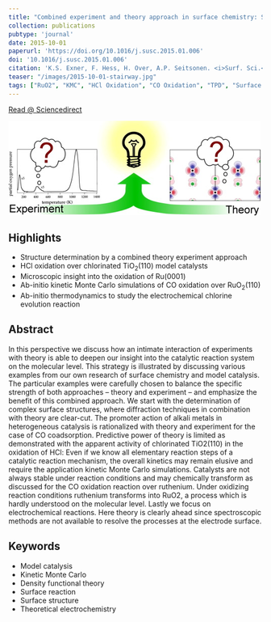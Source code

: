 ```yaml
---
title: "Combined experiment and theory approach in surface chemistry: Stairway to heaven?"
collection: publications
pubtype: 'journal'
date: 2015-10-01
paperurl: 'https://doi.org/10.1016/j.susc.2015.01.006'
doi: '10.1016/j.susc.2015.01.006'
citation: 'K.S. Exner, F. Hess, H. Over, A.P. Seitsonen. <i>Surf. Sci.</i> 640 (<b>2015</b>) 165-180.'
teaser: "/images/2015-10-01-stairway.jpg"
tags: ["RuO2", "KMC", "HCl Oxidation", "CO Oxidation", "TPD", "Surface Defects", "Configurational Control", "Cluster Expansion", "Lateral Interactions", "Deacon Process"]
---
```


<i class="fa fa-external-link-alt" aria-hidden="true" title="external link"></i> [Read @ Sciencedirect](https://www.sciencedirect.com/science/article/pii/S0039602815000096)

<img src="/images/2015-10-01-stairway.jpg">

Highlights
----------
* Structure determination by a combined theory experiment approach
* HCl oxidation over chlorinated TiO<sub>2</sub>(110) model catalysts
* Microscopic insight into the oxidation of Ru(0001)
* Ab-initio kinetic Monte Carlo simulations of CO oxidation over RuO<sub>2</sub>(110)
* Ab-initio thermodynamics to study the electrochemical chlorine evolution reaction

Abstract
--------
In this perspective we discuss how an intimate interaction of experiments with theory is able to deepen our insight into the catalytic reaction system on the molecular level. This strategy is illustrated by discussing various examples from our own research of surface chemistry and model catalysis. The particular examples were carefully chosen to balance the specific strength of both approaches – theory and experiment – and emphasize the benefit of this combined approach. We start with the determination of complex surface structures, where diffraction techniques in combination with theory are clear-cut. The promoter action of alkali metals in heterogeneous catalysis is rationalized with theory and experiment for the case of CO coadsorption. Predictive power of theory is limited as demonstrated with the apparent activity of chlorinated TiO2(110) in the oxidation of HCl: Even if we know all elementary reaction steps of a catalytic reaction mechanism, the overall kinetics may remain elusive and require the application kinetic Monte Carlo simulations. Catalysts are not always stable under reaction conditions and may chemically transform as discussed for the CO oxidation reaction over ruthenium. Under oxidizing reaction conditions ruthenium transforms into RuO2, a process which is hardly understood on the molecular level. Lastly we focus on electrochemical reactions. Here theory is clearly ahead since spectroscopic methods are not available to resolve the processes at the electrode surface.

Keywords
--------
* Model catalysis
* Kinetic Monte Carlo
* Density functional theory
* Surface reaction
* Surface structure
* Theoretical electrochemistry
